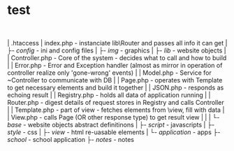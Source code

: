 test
====

```
```
\
| .htaccess
| index.php				- instanciate lib\Router and passes all info it can get
|
├- *config*				- ini and config files
|
├- *img*				- graphics
|
├- *lib*				- website objects
|	| Controller.php	- Core of the system - decides what to call and how to build
|	| Error.php			- Error and Exception handler (almost as mirror in operation of controller realize only 'gone-wrong' events)
|	| Model.php			- Service for ~Controller to communicate with DB
|	| Page.php			- operates with Template to get necessary elements and build it together
|	| JSON.php			- responds as echoing result
|	| Registry.php		- holds all data of application running
|	| Router.php		- digest details of request stores in Registry and calls Controller
|	| Template.php		- part of view - fetches elements from \view, fill with data
|	| View.php			- calls Page (OR other response type) to get result view
|	|
|	└- *base*    		- website objects abstract definitinons
|
├- *script*				- javascripts
|
├- *style*				- css
|
├- *view*				- html re-uasable elements
|
└- *application*		- apps
		├- *school*		- school application
		├- *notes*		- notes
```
